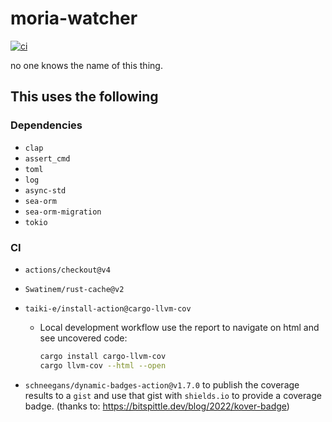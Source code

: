 # moria-watcher

[![ci](https://github.com/martelinho-de-ouro/moria-watcher/actions/workflows/ci.yml/badge.svg)](https://github.com/martelinho-de-ouro/moria-watcher/actions/workflows/ci.yml)

no one knows the name of this thing.

## This uses the following

### Dependencies

* `clap`
* `assert_cmd`
* `toml`
* `log`
* `async-std`
* `sea-orm`
* `sea-orm-migration`
* `tokio`

### CI

* `actions/checkout@v4`
* `Swatinem/rust-cache@v2`
* `taiki-e/install-action@cargo-llvm-cov`
  * Local development workflow use the report to navigate on html and see uncovered code:

    ```sh
    cargo install cargo-llvm-cov
    cargo llvm-cov --html --open
    ```

* `schneegans/dynamic-badges-action@v1.7.0` to publish the coverage results to a `gist` and use that gist with `shields.io` to provide a coverage badge. (thanks to: <https://bitspittle.dev/blog/2022/kover-badge>)
